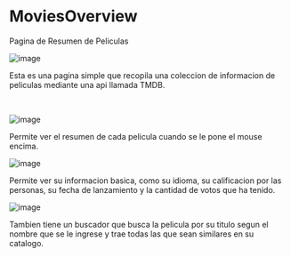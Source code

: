# MoviesOverview

Pagina de Resumen de Peliculas


![image](https://user-images.githubusercontent.com/93040571/183111132-694aec1d-8b38-4c92-a62c-5ff748c29aa4.png)

Esta es una pagina simple que recopila una coleccion de informacion de peliculas mediante una api llamada TMDB.

<br>


![image](https://user-images.githubusercontent.com/93040571/183111215-dbf7bc3d-9ff5-405e-b791-958476cd07bd.png)

Permite ver el resumen de cada pelicula cuando se le pone el mouse encima.




![image](https://user-images.githubusercontent.com/93040571/183111255-f77ff40c-feda-44e3-9004-b666dadf834a.png)

Permite ver su informacion basica, como su idioma, su calificacion por las personas, su fecha de lanzamiento y la cantidad de votos que ha tenido.




![image](https://user-images.githubusercontent.com/93040571/183111338-b9a32b2a-9d05-46e5-9d0e-1efbecc40744.png)

Tambien tiene un buscador que busca la pelicula por su titulo segun el nombre que se le ingrese y trae todas las que sean similares en su catalogo.
